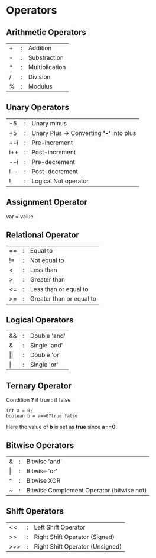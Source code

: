 <style>
    td,th{
        border: none!important
    }
</style>

# Operators

## Arithmetic Operators

|     |     |                |
| --- | --- | -------------- |
| +   | :   | Addition       |
| -   | :   | Substraction   |
| \*  | :   | Multiplication |
| /   | :   | Division       |
| %   | :   | Modulus        |

## Unary Operators

|     |     |                                            |
| --- | --- | ------------------------------------------ |
| -5  | :   | Unary minus                                |
| +5  | :   | Unary Plus -> Converting **'-'** into plus |
| ++i | :   | Pre-increment                              |
| i++ | :   | Post-increment                             |
| --i | :   | Pre-decrement                              |
| i-- | :   | Post-decrement                             |
| !   | :   | Logical Not operator                       |

## Assignment Operator

var = value

## Relational Operator

|     |     |                          |
| --- | --- | ------------------------ |
| ==  | :   | Equal to                 |
| !=  | :   | Not equal to             |
| <   | :   | Less than                |
| >   | :   | Greater than             |
| <=  | :   | Less than or equal to    |
| >=  | :   | Greater than or equal to |

## Logical Operators

|      |     |              |
| ---- | --- | ------------ |
| &&   | :   | Double 'and' |
| &    | :   | Single 'and' |
| \|\| | :   | Double 'or'  |
| \|   | :   | Single 'or'  |

## Ternary Operator

Condition **?** if true : if false

```
int a = 0;
boolean b = a==0?true:false
```

Here the value of **b** is set as **true** since **a==0**.

## Bitwise Operators

|     |     |                                           |
| --- | --- | ----------------------------------------- |
| &   | :   | Bitwise 'and'                             |
| \|  | :   | Bitwise 'or'                              |
| ^   | :   | Bitwise XOR                               |
| ~   | :   | Bitwise Complement Operator (bitwise not) |

## Shift Operators

|     |     |                                 |
| --- | --- | ------------------------------- |
| <<  | :   | Left Shift Operator             |
| >>  | :   | Right Shift Operator (Signed)   |
| >>> | :   | Right Shift Operator (Unsigned) |
